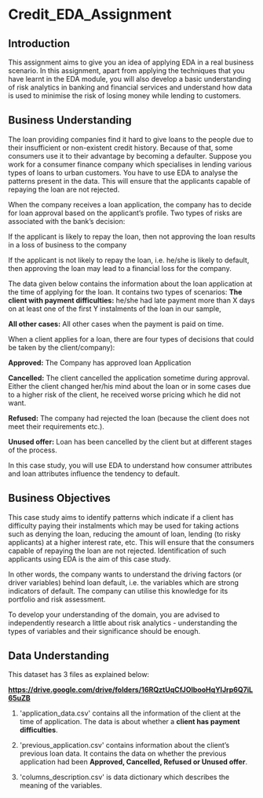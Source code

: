 # Credit_EDA_Assignment

## Introduction

This assignment aims to give you an idea of applying EDA in a real business scenario. In this assignment, apart from applying the techniques that you have learnt in the EDA module, you will also develop a basic understanding of risk analytics in banking and financial services and understand how data is used to minimise the risk of losing money while lending to customers.

## Business Understanding

The loan providing companies find it hard to give loans to the people due to their insufficient or non-existent credit history. Because of that, some consumers use it to their advantage by becoming a defaulter. Suppose you work for a consumer finance company which specialises in lending various types of loans to urban customers. You have to use EDA to analyse the patterns present in the data. This will ensure that the applicants capable of repaying the loan are not rejected.

 

When the company receives a loan application, the company has to decide for loan approval based on the applicant’s profile. Two types of risks are associated with the bank’s decision:

If the applicant is likely to repay the loan, then not approving the loan results in a loss of business to the company

If the applicant is not likely to repay the loan, i.e. he/she is likely to default, then approving the loan may lead to a financial loss for the company.

 

The data given below contains the information about the loan application at the time of applying for the loan. It contains two types of scenarios:
**The client with payment difficulties:** he/she had late payment more than X days on at least one of the first Y instalments of the loan in our sample,

**All other cases:** All other cases when the payment is paid on time.

When a client applies for a loan, there are four types of decisions that could be taken by the client/company):

**Approved:** The Company has approved loan Application

**Cancelled:** The client cancelled the application sometime during approval. Either the client changed her/his mind about the loan or in some cases due to a higher risk of the client, he received worse pricing which he did not want.

**Refused:** The company had rejected the loan (because the client does not meet their requirements etc.).

**Unused offer:**  Loan has been cancelled by the client but at different stages of the process.

In this case study, you will use EDA to understand how consumer attributes and loan attributes influence the tendency to default.

## Business Objectives

This case study aims to identify patterns which indicate if a client has difficulty paying their instalments which may be used for taking actions such as denying the loan, reducing the amount of loan, lending (to risky applicants) at a higher interest rate, etc. This will ensure that the consumers capable of repaying the loan are not rejected. Identification of such applicants using EDA is the aim of this case study.

 

In other words, the company wants to understand the driving factors (or driver variables) behind loan default, i.e. the variables which are strong indicators of default.  The company can utilise this knowledge for its portfolio and risk assessment.

To develop your understanding of the domain, you are advised to independently research a little about risk analytics - understanding the types of variables and their significance should be enough.

## Data Understanding

This dataset has 3 files as explained below: 

**https://drive.google.com/drive/folders/16RQztUqCfJOlbooHqYlJrp6Q7iL65uZB**


1. 'application_data.csv'  contains all the information of the client at the time of application.
The data is about whether a **client has payment difficulties**.

 

2. 'previous_application.csv' contains information about the client’s previous loan data. It contains the data on whether the previous application had been **Approved, Cancelled, Refused or Unused offer**.

 

3. 'columns_description.csv' is data dictionary which describes the meaning of the variables.
